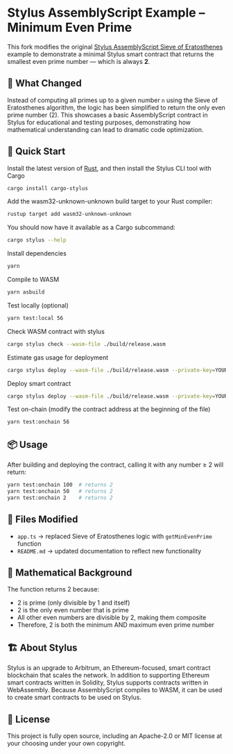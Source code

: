 # Stylus AssemblyScript Example – Minimum Even Prime

This fork modifies the original [Stylus AssemblyScript Sieve of Eratosthenes](https://github.com/OffchainLabs/stylus-as-example) example to demonstrate a minimal Stylus smart contract that returns the smallest even prime number — which is always **2**.

## 🧠 What Changed

Instead of computing all primes up to a given number `n` using the Sieve of Eratosthenes algorithm, the logic has been simplified to return the only even prime number (2). This showcases a basic AssemblyScript contract in Stylus for educational and testing purposes, demonstrating how mathematical understanding can lead to dramatic code optimization.

## 🚀 Quick Start

Install the latest version of [Rust](https://www.rust-lang.org/tools/install), and then install the Stylus CLI tool with Cargo

```bash
cargo install cargo-stylus
```

Add the wasm32-unknown-unknown build target to your Rust compiler:

```bash
rustup target add wasm32-unknown-unknown
```

You should now have it available as a Cargo subcommand:

```bash
cargo stylus --help
```

Install dependencies

```bash
yarn
```

Compile to WASM

```bash
yarn asbuild
```

Test locally (optional)

```bash
yarn test:local 56
```

Check WASM contract with stylus

```bash
cargo stylus check --wasm-file ./build/release.wasm
```

Estimate gas usage for deployment

```bash
cargo stylus deploy --wasm-file ./build/release.wasm --private-key=YOUR_PRIVATE_KEY --estimate-gas --no-verify
```

Deploy smart contract

```bash
cargo stylus deploy --wasm-file ./build/release.wasm --private-key=YOUR_PRIVATE_KEY --no-verify
```

Test on-chain (modify the contract address at the beginning of the file)

```bash
yarn test:onchain 56
```

## 📦 Usage

After building and deploying the contract, calling it with any number ≥ 2 will return:

```bash
yarn test:onchain 100  # returns 2
yarn test:onchain 50   # returns 2
yarn test:onchain 2    # returns 2
```

## 📁 Files Modified

- `app.ts` → replaced Sieve of Eratosthenes logic with `getMinEvenPrime` function
- `README.md` → updated documentation to reflect new functionality

## 🔬 Mathematical Background

The function returns 2 because:

- 2 is prime (only divisible by 1 and itself)
- 2 is the only even number that is prime
- All other even numbers are divisible by 2, making them composite
- Therefore, 2 is both the minimum AND maximum even prime number

## 🏗️ About Stylus

Stylus is an upgrade to Arbitrum, an Ethereum-focused, smart contract blockchain that scales the network. In addition to supporting Ethereum smart contracts written in Solidity, Stylus supports contracts written in WebAssembly. Because AssemblyScript compiles to WASM, it can be used to create smart contracts to be used on Stylus.

## 📄 License

This project is fully open source, including an Apache-2.0 or MIT license at your choosing under your own copyright.
